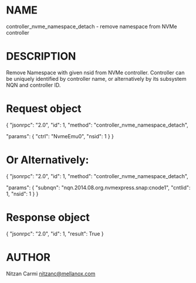# NAME

controller_nvme_namespace_detach - remove namespace from NVMe controller

# DESCRIPTION

Remove Namespace with given nsid from NVMe controller. Controller can be
uniquely identified by controller name, or alternatively by its
subsystem NQN and controller ID.

# Request object

{
  "jsonrpc": "2.0",
  "id": 1,
  "method": "controller_nvme_namespace_detach",

  "params": {
    "ctrl": "NvmeEmu0",
    "nsid": 1
  }
}

 # Or Alternatively:

{
  "jsonrpc": "2.0",
  "id": 1,
  "method": "controller_nvme_namespace_detach",

  "params": {
    "subnqn": "nqn.2014.08.org.nvmexpress.snap:cnode1",
    "cntlid": 1,
    "nsid": 1
  }
}


# Response object

{
  "jsonrpc": "2.0",
  "id": 1,
  "result": True
}


# AUTHOR

Nitzan Carmi <nitzanc@mellanox.com>

